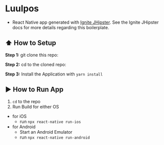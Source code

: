 # Luulpos

- React Native app generated with [Ignite JHipster](https://github.com/ruddell/ignite-jhipster). See the Ignite JHipster docs for more details regarding this boilerplate.

## :arrow_up: How to Setup

**Step 1:** git clone this repo:

**Step 2:** cd to the cloned repo:

**Step 3:** Install the Application with `yarn install`

## :arrow_forward: How to Run App

1. `cd` to the repo
2. Run Build for either OS

- for iOS
  - run `npx react-native run-ios`
- for Android
  - Start an Android Emulator
  - run `npx react-native run-android`
